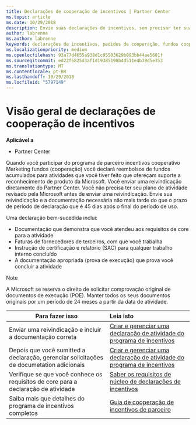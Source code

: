 ```yaml
---
title: Declarações de cooperação de incentivos | Partner Center
ms.topic: article
ms.date: 10/29/2018
description: Envie suas declarações de incentivos, sem precisar ter sua atividade de plano revisadas pela primeira vez.
author: labrenne
ms.author: labrenne
keywords: declarações de incentivos, pedidos de cooperação, fundos cooperativos
ms.localizationpriority: medium
ms.openlocfilehash: 93a77d4655a938d1c95503629b093bb44ae5681f
ms.sourcegitcommit: ed22f6825d3af1d19385198b4d511e4b39d5e353
ms.translationtype: MT
ms.contentlocale: pt-BR
ms.lasthandoff: 10/29/2018
ms.locfileid: "5797149"
---
```

# <a name="incentives-co-op-claims-overview"></a>Visão geral de declarações de cooperação de incentivos

**Aplicável a**

- Partner Center

Quando você participar do programa de parceiro incentivos cooperativo Marketing fundos (cooperação) você declará reembolsos de fundos acumulados para atividades que você tiver feito que ofereçam suporte a reconhecimento de produto da Microsoft. Você enviar uma reivindicação diretamente do Partner Center. Você não precisa ter seu plano de atividade revisado pela Microsoft antes de enviar uma reivindicação. Envie sua reivindicação e a documentação necessária não mais tarde do que o prazo de período de declaração que é 45 dias após o final do período de uso. 

Uma declaração bem-sucedida inclui:

- Documentação que demonstra que você atendeu aos requisitos de core para a atividade
- Faturas de fornecedores de terceiros, com que você trabalha
- Instrução de certificação e relatório (SAC) para qualquer trabalho interno concluído
- A documentação apropriada (prova de execução) que prova você concluir a atividade 

>[!NOTE]
>A Microsoft se reserva o direito de solicitar comprovação original de documentos de execução (POE). Manter todos os seus documentos originais por um período de 24 meses a partir da data de atividade. 

|**Para fazer isso**   |**Leia isto**   |
|-----------------|:--------------------------------------|
|Enviar uma reivindicação e incluir a documentação correta|[Criar e gerenciar uma declaração de atividade do programa de incentivos](create-incentives-claims.md)|
|Depois que você sumitted a declaração, gerenciar solicitações de documetation adicionais|[Criar e gerenciar uma declaração de atividade do programa de incentivos](create-incentives-claims.md)  |
|Verifique se que você conhece os requisitos de core para a declaração de atividade|[Saber os requisitos de núcleo de declarações de incentivos](core-requirements.md)   |
|Saiba mais que detalhes do programa de incentivos completos|[Guia de cooperação de incentivos de parceiro](https://assets.microsoft.com/coop-guidebook.pdf)
                                                                                 
                                   
